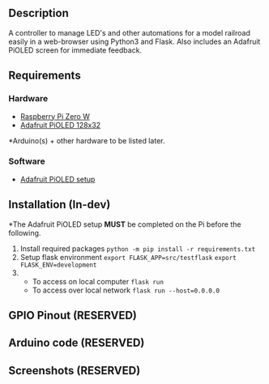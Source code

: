## Description

A controller to manage LED's and other automations for a model railroad easily in a web-browser using Python3 and Flask. Also includes an Adafruit PiOLED screen for immediate feedback.

## Requirements
### Hardware
- [Raspberry Pi Zero W](https://www.raspberrypi.org/products/raspberry-pi-zero-w/)
- [Adafruit PiOLED 128x32](https://www.adafruit.com/product/3527)

*Arduino(s) + other hardware to be listed later.

### Software
- [Adafruit PiOLED setup](https://learn.adafruit.com/adafruit-pioled-128x32-mini-oled-for-raspberry-pi/usage)

## Installation (In-dev)

*The Adafruit PiOLED setup **MUST** be completed on the Pi before the following.

1. Install required packages
`python -m pip install -r requirements.txt`
2. Setup flask environment
`export FLASK_APP=src/testflask`
`export FLASK_ENV=development`
3. - To access on local computer
   `flask run`
   - To access over local network
   `flask run --host=0.0.0.0`

## GPIO Pinout (RESERVED)
## Arduino code (RESERVED)
## Screenshots (RESERVED)